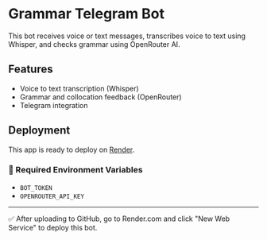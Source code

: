 # Grammar Telegram Bot

This bot receives voice or text messages, transcribes voice to text using Whisper, and checks grammar using OpenRouter AI.

## Features

- Voice to text transcription (Whisper)
- Grammar and collocation feedback (OpenRouter)
- Telegram integration

## Deployment

This app is ready to deploy on [Render](https://render.com/).

### 🔐 Required Environment Variables

- `BOT_TOKEN`
- `OPENROUTER_API_KEY`

---

✅ After uploading to GitHub, go to Render.com and click "New Web Service" to deploy this bot.
